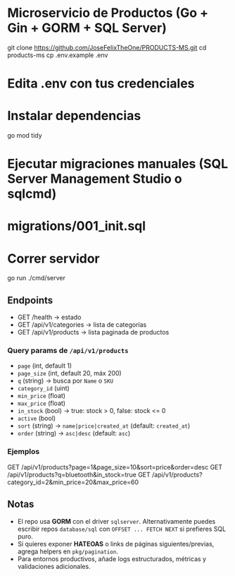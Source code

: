# Microservicio de Productos (Go + Gin + GORM + SQL Server)
git clone https://github.com/JoseFelixTheOne/PRODUCTS-MS.git
cd products-ms
cp .env.example .env
# Edita .env con tus credenciales


# Instalar dependencias
go mod tidy


# Ejecutar migraciones manuales (SQL Server Management Studio o sqlcmd)
# migrations/001_init.sql


# Correr servidor
go run ./cmd/server



## Endpoints


- GET /health → estado
- GET /api/v1/categories → lista de categorías
- GET /api/v1/products → lista paginada de productos


### Query params de `/api/v1/products`


- `page` (int, default 1)
- `page_size` (int, default 20, máx 200)
- `q` (string) → busca por `Name` o `SKU`
- `category_id` (uint)
- `min_price` (float)
- `max_price` (float)
- `in_stock` (bool) → true: stock > 0, false: stock <= 0
- `active` (bool)
- `sort` (string) → `name|price|created_at` (default: `created_at`)
- `order` (string) → `asc|desc` (default: `asc`)


### Ejemplos



GET /api/v1/products?page=1&page_size=10&sort=price&order=desc
GET /api/v1/products?q=bluetooth&in_stock=true
GET /api/v1/products?category_id=2&min_price=20&max_price=60



## Notas
- El repo usa **GORM** con el driver `sqlserver`. Alternativamente puedes escribir repos `database/sql` con `OFFSET ... FETCH NEXT` si prefieres SQL puro.
- Si quieres exponer **HATEOAS** o links de páginas siguientes/previas, agrega helpers en `pkg/pagination`.
- Para entornos productivos, añade logs estructurados, métricas y validaciones adicionales.